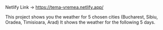 Netlify Link -> https://tema-vremea.netlify.app/

This project shows you the weather for 5 chosen cities (Bucharest, Sibiu, Oradea, Timisioara, Arad)
It shows the weather for the following 5 days.